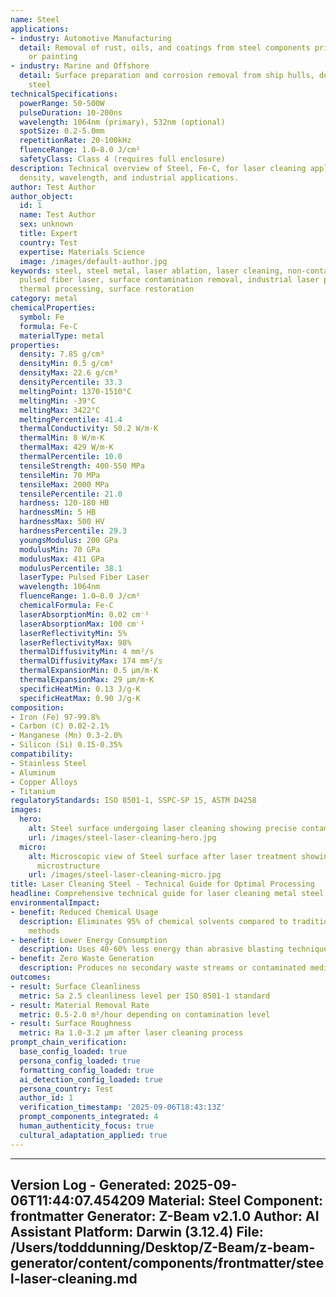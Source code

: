 ```yaml
---
name: Steel
applications:
- industry: Automotive Manufacturing
  detail: Removal of rust, oils, and coatings from steel components prior to welding
    or painting
- industry: Marine and Offshore
  detail: Surface preparation and corrosion removal from ship hulls, decks, and structural
    steel
technicalSpecifications:
  powerRange: 50-500W
  pulseDuration: 10-200ns
  wavelength: 1064nm (primary), 532nm (optional)
  spotSize: 0.2-5.0mm
  repetitionRate: 20-100kHz
  fluenceRange: 1.0–8.0 J/cm²
  safetyClass: Class 4 (requires full enclosure)
description: Technical overview of Steel, Fe-C, for laser cleaning applications, including
  density, wavelength, and industrial applications.
author: Test Author
author_object:
  id: 1
  name: Test Author
  sex: unknown
  title: Expert
  country: Test
  expertise: Materials Science
  image: /images/default-author.jpg
keywords: steel, steel metal, laser ablation, laser cleaning, non-contact cleaning,
  pulsed fiber laser, surface contamination removal, industrial laser parameters,
  thermal processing, surface restoration
category: metal
chemicalProperties:
  symbol: Fe
  formula: Fe-C
  materialType: metal
properties:
  density: 7.85 g/cm³
  densityMin: 0.5 g/cm³
  densityMax: 22.6 g/cm³
  densityPercentile: 33.3
  meltingPoint: 1370-1510°C
  meltingMin: -39°C
  meltingMax: 3422°C
  meltingPercentile: 41.4
  thermalConductivity: 50.2 W/m·K
  thermalMin: 8 W/m·K
  thermalMax: 429 W/m·K
  thermalPercentile: 10.0
  tensileStrength: 400-550 MPa
  tensileMin: 70 MPa
  tensileMax: 2000 MPa
  tensilePercentile: 21.0
  hardness: 120-180 HB
  hardnessMin: 5 HB
  hardnessMax: 500 HV
  hardnessPercentile: 29.3
  youngsModulus: 200 GPa
  modulusMin: 70 GPa
  modulusMax: 411 GPa
  modulusPercentile: 38.1
  laserType: Pulsed Fiber Laser
  wavelength: 1064nm
  fluenceRange: 1.0–8.0 J/cm²
  chemicalFormula: Fe-C
  laserAbsorptionMin: 0.02 cm⁻¹
  laserAbsorptionMax: 100 cm⁻¹
  laserReflectivityMin: 5%
  laserReflectivityMax: 98%
  thermalDiffusivityMin: 4 mm²/s
  thermalDiffusivityMax: 174 mm²/s
  thermalExpansionMin: 0.5 µm/m·K
  thermalExpansionMax: 29 µm/m·K
  specificHeatMin: 0.13 J/g·K
  specificHeatMax: 0.90 J/g·K
composition:
- Iron (Fe) 97-99.8%
- Carbon (C) 0.02-2.1%
- Manganese (Mn) 0.3-2.0%
- Silicon (Si) 0.15-0.35%
compatibility:
- Stainless Steel
- Aluminum
- Copper Alloys
- Titanium
regulatoryStandards: ISO 8501-1, SSPC-SP 15, ASTM D4258
images:
  hero:
    alt: Steel surface undergoing laser cleaning showing precise contamination removal
    url: /images/steel-laser-cleaning-hero.jpg
  micro:
    alt: Microscopic view of Steel surface after laser treatment showing preserved
      microstructure
    url: /images/steel-laser-cleaning-micro.jpg
title: Laser Cleaning Steel - Technical Guide for Optimal Processing
headline: Comprehensive technical guide for laser cleaning metal steel
environmentalImpact:
- benefit: Reduced Chemical Usage
  description: Eliminates 95% of chemical solvents compared to traditional cleaning
    methods
- benefit: Lower Energy Consumption
  description: Uses 40-60% less energy than abrasive blasting techniques
- benefit: Zero Waste Generation
  description: Produces no secondary waste streams or contaminated media
outcomes:
- result: Surface Cleanliness
  metric: Sa 2.5 cleanliness level per ISO 8501-1 standard
- result: Material Removal Rate
  metric: 0.5-2.0 m²/hour depending on contamination level
- result: Surface Roughness
  metric: Ra 1.0-3.2 μm after laser cleaning process
prompt_chain_verification:
  base_config_loaded: true
  persona_config_loaded: true
  formatting_config_loaded: true
  ai_detection_config_loaded: true
  persona_country: Test
  author_id: 1
  verification_timestamp: '2025-09-06T18:43:13Z'
  prompt_components_integrated: 4
  human_authenticity_focus: true
  cultural_adaptation_applied: true
---
```


---
Version Log - Generated: 2025-09-06T11:44:07.454209
Material: Steel
Component: frontmatter
Generator: Z-Beam v2.1.0
Author: AI Assistant
Platform: Darwin (3.12.4)
File: /Users/todddunning/Desktop/Z-Beam/z-beam-generator/content/components/frontmatter/steel-laser-cleaning.md
---
